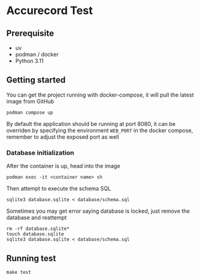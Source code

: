 # Accurecord Test

## Prerequisite

* uv
* podman / docker
* Python 3.11


## Getting started

You can get the project running with docker-compose, it will pull the latest image from GitHub

```
podman compose up
```

By default the application should be running at port 8080, it can be overriden by specifying the environment `WEB_PORT` in the docker compose, remember to adjust the exposed port as well

### Database initialization

After the container is up, head into the image

```
podman exec -it <container name> sh
```

Then attempt to execute the schema SQL

```
sqlite3 database.sqlite < database/schema.sql
```

Sometimes you may get error saying database is locked, just remove the database and reattempt

```
rm -rf database.sqlite*
touch database.sqlite
sqlite3 database.sqlite < database/schema.sql
```

## Running test

```
make test
```